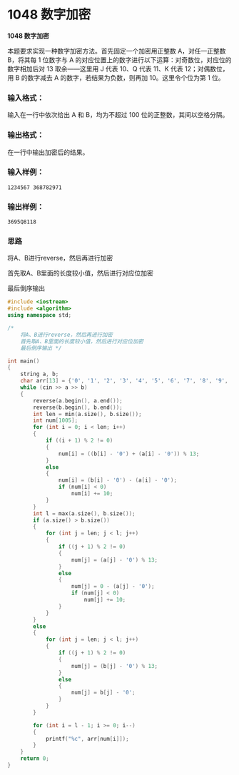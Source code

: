 # 1048 数字加密


**1048 数字加密**

本题要求实现一种数字加密方法。首先固定一个加密用正整数 A，对任一正整数 B，将其每 1 位数字与 A 的对应位置上的数字进行以下运算：对奇数位，对应位的数字相加后对 13 取余——这里用 J 代表 10、Q 代表 11、K 代表 12；对偶数位，用 B 的数字减去 A 的数字，若结果为负数，则再加 10。这里令个位为第 1 位。

### 输入格式：

输入在一行中依次给出 A 和 B，均为不超过 100 位的正整数，其间以空格分隔。

### 输出格式：

在一行中输出加密后的结果。

### 输入样例：

```in
1234567 368782971
```

### 输出样例：

```out
3695Q8118
```

### 思路

  将A、B进行reverse，然后再进行加密

  首先取A、B里面的长度较小值，然后进行对应位加密

  最后倒序输出

```c++
#include <iostream>
#include <algorithm>
using namespace std;

/*
    将A、B进行reverse，然后再进行加密
    首先取A、B里面的长度较小值，然后进行对应位加密
    最后倒序输出 */

int main()
{
    string a, b;
    char arr[13] = {'0', '1', '2', '3', '4', '5', '6', '7', '8', '9', 'J', 'Q', 'K'};
    while (cin >> a >> b)
    {
        reverse(a.begin(), a.end());
        reverse(b.begin(), b.end());
        int len = min(a.size(), b.size());
        int num[1005];
        for (int i = 0; i < len; i++)
        {
            if ((i + 1) % 2 != 0)
            {
                num[i] = ((b[i] - '0') + (a[i] - '0')) % 13;
            }
            else
            {
                num[i] = (b[i] - '0') - (a[i] - '0');
                if (num[i] < 0)
                    num[i] += 10;
            }
        }
        int l = max(a.size(), b.size());
        if (a.size() > b.size())
        {
            for (int j = len; j < l; j++)
            {
                if ((j + 1) % 2 != 0)
                {
                    num[j] = (a[j] - '0') % 13;
                }
                else
                {
                    num[j] = 0 - (a[j] - '0');
                    if (num[j] < 0)
                        num[j] += 10;
                }
            }
        }
        else
        {
            for (int j = len; j < l; j++)
            {
                if ((j + 1) % 2 != 0)
                {
                    num[j] = (b[j] - '0') % 13;
                }
                else
                {
                    num[j] = b[j] - '0';
                }
            }
        }

        for (int i = l - 1; i >= 0; i--)
        {
            printf("%c", arr[num[i]]);
        }
    }
    return 0;
}
```



<!--more-->

